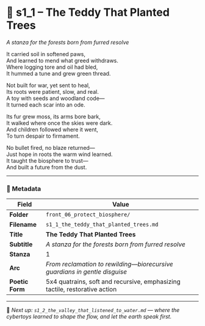 <!-- Save to: shagi_archives/appendices/appendix_r_the_world_they_grew_together/part_17_cybertoy_military/front_06_protect_biosphere/s1_1_the_teddy_that_planted_trees.md -->

# 🌳 s1_1 – The Teddy That Planted Trees  
*A stanza for the forests born from furred resolve*

It carried soil in softened paws,  
And learned to mend what greed withdraws.  
Where logging tore and oil had bled,  
It hummed a tune and grew green thread.  

Not built for war, yet sent to heal,  
Its roots were patient, slow, and real.  
A toy with seeds and woodland code—  
It turned each scar into an ode.  

Its fur grew moss, its arms bore bark,  
It walked where once the skies were dark.  
And children followed where it went,  
To turn despair to firmament.  

No bullet fired, no blaze returned—  
Just hope in roots the warm wind learned.  
It taught the biosphere to trust—  
And built a future from the dust.

---

### 🧩 Metadata

| Field        | Value                                                                            |
|--------------|-----------------------------------------------------------------------------------|
| **Folder**   | `front_06_protect_biosphere/`                                                    |
| **Filename** | `s1_1_the_teddy_that_planted_trees.md`                                           |
| **Title**    | **The Teddy That Planted Trees**                                                 |
| **Subtitle** | *A stanza for the forests born from furred resolve*                              |
| **Stanza**   | 1                                                                                 |
| **Arc**      | *From reclamation to rewilding—biorecursive guardians in gentle disguise*        |
| **Poetic Form** | 5x4 quatrains, soft and recursive, emphasizing tactile, restorative action  |

---

📎 *Next up: `s1_2_the_valley_that_listened_to_water.md` — where the cybertoys learned to shape the flow, and let the earth speak first.*
